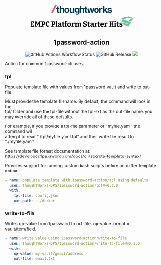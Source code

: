 <div align="center">
	<p>
	<img alt="Thoughtworks Logo" src="https://raw.githubusercontent.com/ThoughtWorks-DPS/static/master/thoughtworks_flamingo_wave.png?sanitize=true" width=200 /><br />
	<img alt="DPS Title" src="https://raw.githubusercontent.com/ThoughtWorks-DPS/static/master/EMPCPlatformStarterKitsImage.png?sanitize=true" width=350/><br />
	<h2>1password-action</h2>
	<img alt="GitHub Actions Workflow Status" src="https://img.shields.io/github/actions/workflow/status/ThoughtWorks-DPS/1password-action/.github%2Fworkflows%2Fdevelopment-build.yaml"> <img alt="GitHub Release" src="https://img.shields.io/github/v/release/ThoughtWorks-DPS/1password-action"> <a href="https://opensource.org/licenses/MIT"><img src="https://img.shields.io/badge/license-MIT-blue.svg"></a>
	</p>
</div>

Action for common 1password-cli uses.  

### tpl

Populate template file with values from 1password vault and write to out-file.

Must provide the template filename. By default, the command will look in the  
tpl/ folder and use the tpl-file without the tpl-ext as the out-file name. you  
may override all of these defaults.  

For example, if you provide a tpl-file parameter of "myfile.yaml" the command will  
attempt to read "./tpl/myfile.yaml.tpl" and then write the result to "./myfile.yaml"  

See template file format documentation at:  
https://developer.1password.com/docs/cli/secrets-template-syntax/  

Provides support for running custom bash scripts before an dafter template action.  

```yaml
- name: populate template with 1password-action/tpl using defaults
  uses: ThoughtWorks-DPS/1password-action/tpl@v0.1.0
  with:
    tpl-file: config.json
    out-path: ~./docker
```

### write-to-file

Writes op-value from 1password to out-file.
op-value format = vault/item/field.

```yaml
- name: write value using 1password-action/write-to-file
  uses: ThoughtWorks-DPS/1password-action/write-to-file@v0.1.0
  with:
    op-value: my-vault/gmail/address
    out-file: email.txt
```
